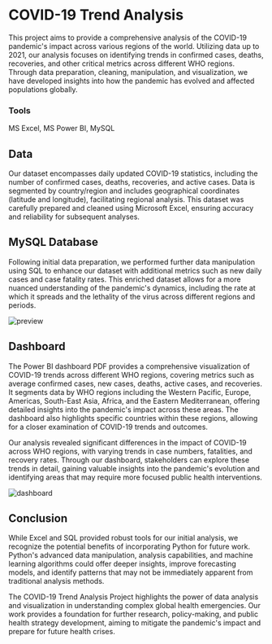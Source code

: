 # COVID-19 Trend Analysis

This project aims to provide a comprehensive analysis of the COVID-19 pandemic's impact across various regions of the world. Utilizing data up to 2021, our analysis focuses on identifying trends in confirmed cases, deaths, recoveries, and other critical metrics across different WHO regions. Through data preparation, cleaning, manipulation, and visualization, we have developed insights into how the pandemic has evolved and affected populations globally.

### Tools

MS Excel, MS Power BI, MySQL


## Data

Our dataset encompasses daily updated COVID-19 statistics, including the number of confirmed cases, deaths, recoveries, and active cases. Data is segmented by country/region and includes geographical coordinates (latitude and longitude), facilitating regional analysis. This dataset was carefully prepared and cleaned using Microsoft Excel, ensuring accuracy and reliability for subsequent analyses.


## MySQL Database

Following initial data preparation, we performed further data manipulation using SQL to enhance our dataset with additional metrics such as new daily cases and case fatality rates. This enriched dataset allows for a more nuanced understanding of the pandemic's dynamics, including the rate at which it spreads and the lethality of the virus across different regions and periods.

![preview](https://github.com/Lindelani-3/covidtrends/assets/99859713/15d8497a-a9d8-44b6-90ce-dd6d60baf19d)


## Dashboard


The Power BI dashboard PDF provides a comprehensive visualization of COVID-19 trends across different WHO regions, covering metrics such as average confirmed cases, new cases, deaths, active cases, and recoveries. It segments data by WHO regions including the Western Pacific, Europe, Americas, South-East Asia, Africa, and the Eastern Mediterranean, offering detailed insights into the pandemic's impact across these areas. The dashboard also highlights specific countries within these regions, allowing for a closer examination of COVID-19 trends and outcomes. 


Our analysis revealed significant differences in the impact of COVID-19 across WHO regions, with varying trends in case numbers, fatalities, and recovery rates. Through our dashboard, stakeholders can explore these trends in detail, gaining valuable insights into the pandemic's evolution and identifying areas that may require more focused public health interventions.


![dashboard](https://github.com/Lindelani-3/covidtrends/assets/99859713/d5063091-73c9-4e2b-841e-38958a9a3185)


## Conclusion

While Excel and SQL provided robust tools for our initial analysis, we recognize the potential benefits of incorporating Python for future work. Python's advanced data manipulation, analysis capabilities, and machine learning algorithms could offer deeper insights, improve forecasting models, and identify patterns that may not be immediately apparent from traditional analysis methods.


The COVID-19 Trend Analysis Project highlights the power of data analysis and visualization in understanding complex global health emergencies. Our work provides a foundation for further research, policy-making, and public health strategy development, aiming to mitigate the pandemic's impact and prepare for future health crises.
